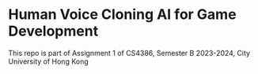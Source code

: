 # Human Voice Cloning AI for Game Development
 This repo is part of  Assignment 1 of CS4386, Semester B  2023-2024, City University of Hong Kong 
